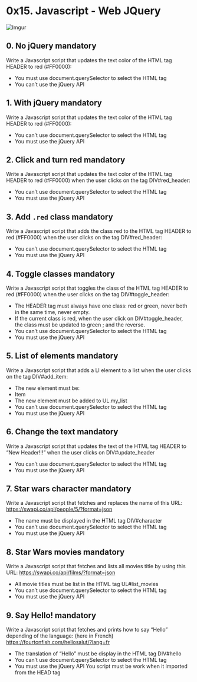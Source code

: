 # 0x15. Javascript - Web JQuery

![Imgur](https://i.imgur.com/eTALDky.png)

## 0. No jQuery mandatory

Write a Javascript script that updates the text color of the HTML tag HEADER to red (#FF0000):
- You must use document.querySelector to select the HTML tag
- You can’t use the jQuery API

## 1. With jQuery mandatory

Write a Javascript script that updates the text color of the HTML tag HEADER to red (#FF0000):
- You can’t use document.querySelector to select the HTML tag
- You must use the jQuery API

## 2. Click and turn red mandatory

Write a Javascript script that updates the text color of the HTML tag HEADER to red (#FF0000) when the user clicks on the tag DIV#red_header:

- You can’t use document.querySelector to select the HTML tag
- You must use the jQuery API

##  3. Add `.red` class mandatory

Write a Javascript script that adds the class red to the HTML tag HEADER to red (#FF0000) when the user clicks on the tag DIV#red_header:

- You can’t use document.querySelector to select the HTML tag
- You must use the jQuery API

## 4. Toggle classes mandatory

Write a Javascript script that toggles the class of the HTML tag HEADER to red (#FF0000) when the user clicks on the tag DIV#toggle_header:

- The HEADER tag must always have one class: red or green, never both in the same time, never empty.
- If the current class is red, when the user click on DIV#toggle_header, the class must be updated to green ; and the reverse.
- You can’t use document.querySelector to select the HTML tag
- You must use the jQuery API

## 5. List of elements mandatory

Write a Javascript script that adds a LI element to a list when the user clicks on the tag DIV#add_item:

- The new element must be: <li>Item</li>
- The new element must be added to UL.my_list
- You can’t use document.querySelector to select the HTML tag
- You must use the jQuery API

## 6. Change the text mandatory

Write a Javascript script that updates the text of the HTML tag HEADER to “New Header!!!” when the user clicks on DIV#update_header

- You can’t use document.querySelector to select the HTML tag
- You must use the jQuery API

## 7. Star wars character mandatory

Write a Javascript script that fetches and replaces the name of this URL: https://swapi.co/api/people/5/?format=json

- The name must be displayed in the HTML tag DIV#character
- You can’t use document.querySelector to select the HTML tag
- You must use the jQuery API

## 8. Star Wars movies mandatory

Write a Javascript script that fetches and lists all movies title by using this URL: https://swapi.co/api/films/?format=json

- All movie titles must be list in the HTML tag UL#list_movies
- You can’t use document.querySelector to select the HTML tag
- You must use the jQuery API

## 9. Say Hello! mandatory

Write a Javascript script that fetches and prints how to say “Hello” depending of the language: (here in French) https://fourtonfish.com/hellosalut/?lang=fr

- The translation of “Hello” must be display in the HTML tag DIV#hello
- You can’t use document.querySelector to select the HTML tag
- You must use the jQuery API You script must be work when it imported from the HEAD tag
